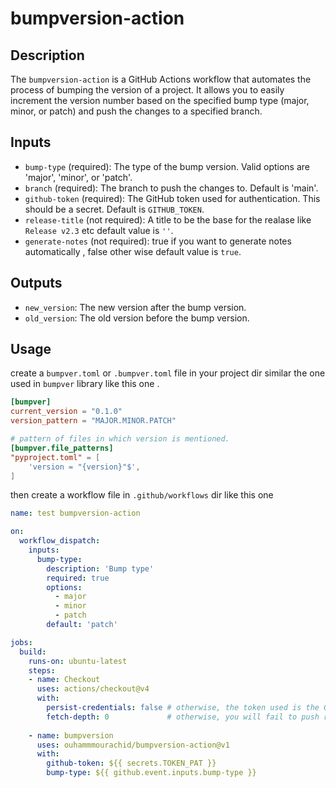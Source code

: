 # bumpversion-action

## Description

The `bumpversion-action` is a GitHub Actions workflow that automates the process of bumping the version of a project. It allows you to easily increment the version number based on the specified bump type (major, minor, or patch) and push the changes to a specified branch.

## Inputs

- `bump-type` (required): The type of the bump version. Valid options are 'major', 'minor', or 'patch'.
- `branch` (required): The branch to push the changes to. Default is 'main'.
- `github-token` (required): The GitHub token used for authentication. This should be a secret. Default is `GITHUB_TOKEN`.
- `release-title` (not required): A title to be the base for the realase like `Release v2.3` etc default value is `''`. 
- `generate-notes` (not required): true if you want to generate notes automatically , false other wise default value is `true`.


## Outputs

- `new_version`: The new version after the bump version.
- `old_version`: The old version before the bump version.

## Usage
create a `bumpver.toml` or `.bumpver.toml` file in your project dir similar the one used in `bumpver` library like this one .

```toml
[bumpver]
current_version = "0.1.0"
version_pattern = "MAJOR.MINOR.PATCH"

# pattern of files in which version is mentioned.
[bumpver.file_patterns]
"pyproject.toml" = [
    'version = "{version}"$',
]
```

then create a workflow file in `.github/workflows` dir like this one

```yml
name: test bumpversion-action

on:
  workflow_dispatch:
    inputs:
      bump-type:
        description: 'Bump type'
        required: true
        options:
          - major
          - minor
          - patch
        default: 'patch'

jobs:
  build:
    runs-on: ubuntu-latest
    steps:
    - name: Checkout
      uses: actions/checkout@v4
      with:
        persist-credentials: false # otherwise, the token used is the GITHUB_TOKEN, instead of your personal token
        fetch-depth: 0             # otherwise, you will fail to push refs to dest repo
    
    - name: bumpversion
      uses: ouhammmourachid/bumpversion-action@v1
      with:
        github-token: ${{ secrets.TOKEN_PAT }}
        bump-type: ${{ github.event.inputs.bump-type }}
```
